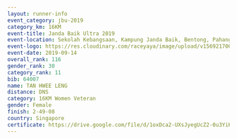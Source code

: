 ```yaml
---
layout: runner-info 
event_category: jbu-2019 
category_km: 16KM 
event-title: Janda Baik Ultra 2019
event-location: Sekolah Kebangsaan, Kampung Janda Baik, Bentong, Pahang, Malaysia 
event-logo: https://res.cloudinary.com/raceyaya/image/upload/v1569217009/logo/janda-baik_vch1pc.jpg 
event-date: 2019-09-14 
overall_rank: 116
gender_rank: 30
category_rank: 11
bib: 64007
name: TAN HWEE LENG
distance: DNS
category: 16KM Women Veteran
gender: Female
finish: 2-49-08
country: Singapore
certificate: https://drive.google.com/file/d/1oxDca2-UXsJyegUcZ2-0u3YiKUbsVEj8/view?usp=sharing
---
```

